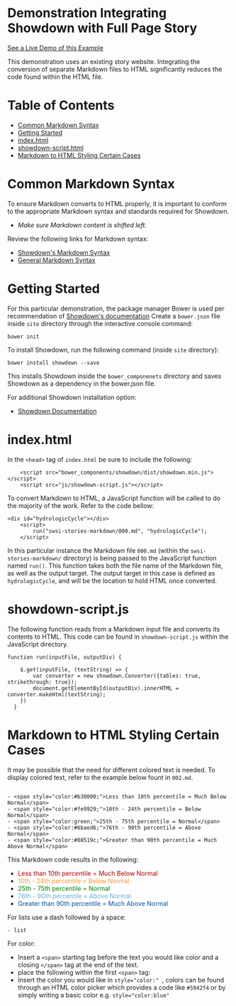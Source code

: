 # Demonstration Integrating Showdown with Full Page Story
[See a Live Demo of this Example](http://github.openwaterfoundation.org/owf-lib-showdown-js/web-application-showdown/site/)

This demonstration uses an existing story website. Integrating the conversion of separate Markdown files to HTML significantly reduces the code found within the HTML file.
# Table of Contents
- [Common Markdown Syntax](#common-markdown-syntax)
- [Getting Started](#getting-started)
- [index.html](#index.html)
- [showdown-script.html](#showdown-script.html)
- [Markdown to HTML Styling Certain Cases](#markdown-to-html-certain-cases)



# Common Markdown Syntax

To ensure Markdown converts to HTML properly, it is important to conform to the appropriate Markdown syntax and standards required for Showdown.

*  _Make sure Markdown content is shifted left._

Review the following links for Markdown syntax:
- [Showdown's Markdown Syntax](https://github.com/showdownjs/showdown/wiki/Showdown's-Markdown-syntax)
- [General Markdown Syntax](https://github.com/adam-p/markdown-here/wiki/Markdown-Cheatsheet)

# Getting Started 

For this particular demonstration, the package manager Bower is used per recommendation of [Showdown's documentation](https://github.com/showdownjs/showdown)
Create a ```bower.json``` file inside ```site``` directory through the interactive console command:
```
bower init
```

To install Showdown, run the following command (inside ```site``` directory):
```
bower install showdown --save
```
This installs Showdown inside the ```bower_componenets``` directory and saves Showdown as a dependency in the bower.json file.

For additional Showdown installation option:
- [Showdown Documentation](https://github.com/showdownjs/showdown)


# index.html

In the ```<head>``` tag of ```index.html``` be sure to include the following:

```
	<script src="bower_components/showdown/dist/showdown.min.js"></script>
	<script src="js/showdown-script.js"></script>

```
To convert Markdown to HTML, a JavaScript function will be called to do the majority of the work. Refer to the code bellow:

```
<div id="hydrologicCycle"></div>
	<script>
		run("swsi-stories-markdown/000.md", "hydrologicCycle");
	</script>

```

In this particular instance the Markdown file ```000.md``` (within the ```swsi-stories-markdown/``` directory) is being passed to the JavaScript function named ```run()```. This function takes both the file name of the Markdown file, as well as the output target. The output target in this case is defined as ``` hydrologicCycle```, and will be the location to hold HTML once converted. 


# showdown-script.js

The following function reads from a Markdown input file and converts its contents to HTML. This code can be found in ```showdown-script.js``` within the JavaScript directory. 

```
function run(inputFile, outputDiv) {

    $.get(inputFile, (textString) => {
        var converter = new showdown.Converter({tables: true, strikethrough: true});
        document.getElementById(outputDiv).innerHTML = converter.makeHtml(textString);
    })
  }

```

# Markdown to HTML Styling Certain Cases

It may be possible that the need for different colored text is needed. To display colored text, refer to the example below fount in ```002.md```.

```

- <span style="color:#b30000;">Less than 10th percentile = Much Below Normal</span>
- <span style="color:#fe9929;">10th - 24th percentile = Below Normal</span>
- <span style="color:green;">25th - 75th percentile = Normal</span>
- <span style="color:#6baed6;">76th - 90th percentile = Above Normal</span>
- <span style="color:#08519c;">Greater than 90th percentile = Much Above Normal</span>

```
This Markdown code results in the following:

- <span style="color:#b30000;">Less than 10th percentile = Much Below Normal</span>
- <span style="color:#fe9929;">10th - 24th percentile = Below Normal</span>
- <span style="color:green;">25th - 75th percentile = Normal</span>
- <span style="color:#6baed6;">76th - 90th percentile = Above Normal</span>
- <span style="color:#08519c;">Greater than 90th percentile = Much Above Normal</span>

For lists use a dash followed by a space:
 ```
- list
 ```

For color:
- Insert a ```<span>``` starting tag before the text you would like color and a closing ```</span>``` tag at the end of the text. 
- place the following within the first ```<span>``` tag: 
- Insert the color you would like in ```style="color:" ```, colors can be found through an HTML color picker which provides a code like ```#5942f4``` or by simply writing a basic color e.g. ```style="color:blue"```

